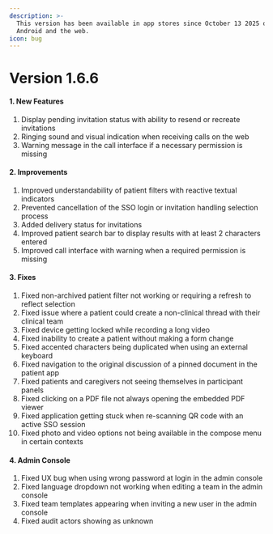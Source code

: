 ```yaml
---
description: >-
  This version has been available in app stores since October 13 2025 on iOS,
  Android and the web.
icon: bug
---
```


# Version 1.6.6

#### 1. New Features

1. Display pending invitation status with ability to resend or recreate invitations
2. Ringing sound and visual indication when receiving calls on the web
3. Warning message in the call interface if a necessary permission is missing

#### 2. Improvements

1. Improved understandability of patient filters with reactive textual indicators
2. Prevented cancellation of the SSO login or invitation handling selection process
3. Added delivery status for invitations
4. Improved patient search bar to display results with at least 2 characters entered
5. Improved call interface with warning when a required permission is missing

#### 3. Fixes

1. Fixed non-archived patient filter not working or requiring a refresh to reflect selection
2. Fixed issue where a patient could create a non-clinical thread with their clinical team
3. Fixed device getting locked while recording a long video
4. Fixed inability to create a patient without making a form change
5. Fixed accented characters being duplicated when using an external keyboard
6. Fixed navigation to the original discussion of a pinned document in the patient app
7. Fixed patients and caregivers not seeing themselves in participant panels
8. Fixed clicking on a PDF file not always opening the embedded PDF viewer
9. Fixed application getting stuck when re-scanning QR code with an active SSO session
10. Fixed photo and video options not being available in the compose menu in certain contexts

#### 4. Admin Console

1. Fixed UX bug when using wrong password at login in the admin console
2. Fixed language dropdown not working when editing a team in the admin console
3. Fixed team templates appearing when inviting a new user in the admin console
4. Fixed audit actors showing as unknown